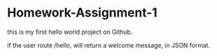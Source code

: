 # Homework-Assignment-1
this is my first hello world project on Github.

if the user route /hello, will return a welcome message, in JSON format.
